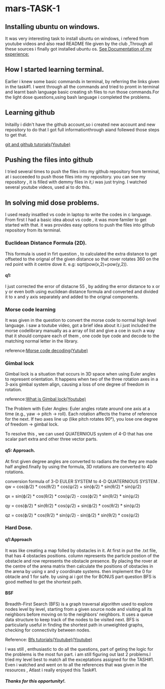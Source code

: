 <h1> mars-TASK-1</h1>

## Installing ubuntu on windows.
It was very interesting task to install ubuntu on windows, i refered from youtube videos and also read 
README file given by the club ,Through all these sources i finally got installed ubuntu os.
[See Documentation of my experience:](light_dose.docx)

## How I started learning terminal.
Earlier i knew some basic commands in terminal, by referring the links given in the task#1.
I went through all the commands and tried to promt in terminal and learnt bash language basic
creating sh files to run those commands.For the light dose questions,using bash language
i completed the problems.



## Learning github
Initailly i didn't have the github account,so i created new account and new repository to do that I
got full informationthrough aiand follewed those steps to get that.

<a href="https://youtu.be/RGOj5yH7evk?si=4kOZL6dJ7u6WvJij" target="_blank">git and github tutorials(Youtube)</a>


## Pushing the files into github 
I tried several times to push the files into my github repository from terminal, at i succeeded to push those 
files into my repository. you can see my repository , it is filled with demmy files in it,i was just trying.
I watched several youtube videos, used ai to do this.


## In solving mid dose problems.
I used ready insatlled vs code in laptop  to write the codes in c language.
From first I had a basic idea about vs code , it was more familer to get started with that.
it was provides easy options to push the files into github repository from its terminal.


### Euclidean Distance Formula (2D).
This formula is used in firt question , to calculated the extra distance to get offseted to the orignal
of the given distance so that rover rotates 360 on the red point with it centre  dove it.
e.g: sqrt(pow(x,2)+pow(y,2)).
#### q1:
I just corrected the error of distacne 55 , by adding the error distance to x or y or even both using 
euclidean distance formula and converted and divided it to x and y axis separately and added to the orignal 
components.


### Morse code learning
It was given in the question to convert the  morse code to normal high level language.
i saw a toutube video, got a brief idea about it.i just included the morse codelibrary manually as a array
of list and give a coe in such a way that it should compare each of them , one code bye code and decode to the 
matching normal letter in the library.

reference:<a href="https://youtu.be/D8tPkb98Fkk?si=8goNVhVYXhADC19y" target="_blank">Morse code decoding(Yutube)</a>

### Gimbal lock
Gimbal lock is a situation that occurs in 3D space when using Euler angles to represent orientation. 
It happens when two of the three rotation axes in a 3-axis gimbal system align,
causing a loss of one degree of freedom in rotation.

reference:<a href="https://youtu.be/zc8b2Jo7mno?si=OeacWPNaYtOUJLDY" target="_blank">What is Gimbal lock(Youtube)</a>

The Problem with Euler Angles:
Euler angles rotate around one axis at a time (e.g., yaw → pitch → roll).
Each rotation affects the frame of reference for the next.
If two axes line up (like pitch rotates 90°), you lose one degree of freedom → gimbal lock.

To resolve this , we can used QUATERNIOUS system of 4-D that has one scalar part extra and other three vector parts.

#### q5: Approach.
At first given degree angles are converted to radians the the they are
made half angled.finally by using the formula, 3D rotations  are converted to 4D rotations.

conversion formula of 3-D EULER SYSTEM to 4-D QUATERNIOUS SYSTEM .
qw = cos(ϕ/2) * cos(θ/2) * cos(ψ/2) + sin(ϕ/2) * sin(θ/2) * sin(ψ/2)

qx = sin(ϕ/2) * cos(θ/2) * cos(ψ/2) - cos(ϕ/2) * sin(θ/2) * sin(ψ/2)

qy = cos(ϕ/2) * sin(θ/2) * cos(ψ/2) + sin(ϕ/2) * cos(θ/2) * sin(ψ/2)

qz = cos(ϕ/2) * cos(θ/2) * sin(ψ/2) - sin(ϕ/2) * sin(θ/2) * cos(ψ/2)


### Hard Dose.

#### q1:Approach

It was like creating a map folled by obstacles in it. At first in put the .txt file, that has 4 obstacles positions.
column represents the particle postion of the obstacle and row represents the obstacle presence.
By placing the rover at the centre of the arena matrix then calculate the positions of obstacles in the arena by
using x and y coordinate systems. then implement the 0 for obtacle and 1 for safe. by using ai i got the for BONUS part
 question BFS is good methed to get the shortest path.

 #### BSF
 
Breadth-First Search (BFS) is a graph traversal algorithm used to explore nodes level by level, 
starting from a given source node and visiting all its neighbors before moving on to the neighbors' neighbors.
It uses a queue data structure to keep track of the nodes to be visited next. BFS is particularly useful in finding
the shortest path in unweighted graphs, checking for connectivity between nodes.

Reference: <a href="https://youtu.be/oDqjPvD54Ss?si=2plB5nhL549iMNqi" target="_blank">Bfs tutorials(Youtube)(Youtube)</a>

I was still , enthusiastic to do all the questions, part of geting  the logic for the problems is the most fun part.
i am still figuring  out last 2 problems.I tried my level best to match  all the  exceptations assigned for the TASH#1.
Even i watched and went on to all the references that was given in the resources , Atlast i really enjoyed this Task#1.

##### Thanks for this opportunity!.










​






